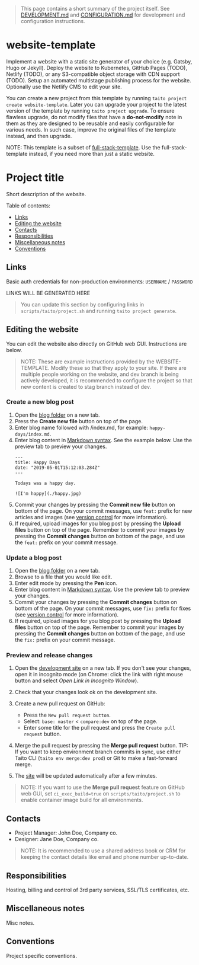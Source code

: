 > This page contains a short summary of the project itself. See [DEVELOPMENT.md](scripts/taito/DEVELOPMENT.md) and [CONFIGURATION.md](scripts/taito/CONFIGURATION.md) for development and configuration instructions.

[//]: # (TEMPLATE NOTE START)

# website-template

Implement a website with a static site generator of your choice (e.g. Gatsby, Hugo or Jekyll). Deploy the website to Kubernetes, GitHub Pages (TODO), Netlify (TODO), or any S3-compatible object storage with CDN support (TODO). Setup an automated multistage publishing process for the website. Optionally use the Netlify CMS to edit your site.

You can create a new project from this template by running `taito project create website-template`. Later you can upgrade your project to the latest version of the template by running `taito project upgrade`. To ensure flawless upgrade, do not modify files that have a **do-not-modify** note in them as they are designed to be reusable and easily configurable for various needs. In such case, improve the original files of the template instead, and then upgrade.

NOTE: This template is a subset of [full-stack-template](https://github.com/TaitoUnited/full-stack-template/). Use the full-stack-template instead, if you need more than just a static website.

[//]: # (TEMPLATE NOTE END)
# Project title

Short description of the website.

Table of contents:

* [Links](#links)
* [Editing the website](#links)
* [Contacts](#contacts)
* [Responsibilities](#responsibilities)
* [Miscellaneous notes](#miscellaneous-notes)
* [Conventions](#conventions)

## Links

Basic auth credentials for non-production environments: `USERNAME` / `PASSWORD`

[//]: # (GENERATED LINKS START)

LINKS WILL BE GENERATED HERE

[//]: # (GENERATED LINKS END)

> You can update this section by configuring links in `scripts/taito/project.sh` and running `taito project generate`.

## Editing the website

You can edit the website also directly on GitHub web GUI. Instructions are below.

> NOTE: These are example instructions provided by the WEBSITE-TEMPLATE. Modify these so that they apply to your site. If there are multiple people working on the website, and dev branch is being actively developed, it is recommended to configure the project so that new content is created to stag branch instead of dev.

### Create a new blog post

1) Open the [blog folder](www/site/content/blog) on a new tab.
2) Press the **Create new file** button on top of the page.
3) Enter blog name followed with /index.md, for example: `happy-days/index.md`.
4) Enter blog content in [Markdown syntax](https://help.github.com/en/articles/basic-writing-and-formatting-syntax). See the example below. Use the preview tab to preview your changes.
    ```
    ---
    title: Happy Days
    date: "2019-05-01T15:12:03.284Z"
    ---

    Todays was a happy day.

    ![I'm happy](./happy.jpg)
    ```
5) Commit your changes by pressing the **Commit new file** button on bottom of the page. On your commit messages, use `feat:` prefix for new articles and images (see [version control](scripts/taito/DEVELOPMENT.md#version-control) for more information).
6) If required, upload images for you blog post by pressing the **Upload files** button on top of the page. Remember to commit your images by pressing the **Commit changes** button on bottom of the page, and use the `feat:` prefix on your commit message.

### Update a blog post

1) Open the [blog folder](www/site/content/blog) on a new tab.
2) Browse to a file that you would like edit.
3) Enter edit mode by pressing the **Pen** icon.
4) Enter blog content in [Markdown syntax](https://help.github.com/en/articles/basic-writing-and-formatting-syntax). Use the preview tab to preview your changes.
5) Commit your changes by pressing the **Commit changes** button on bottom of the page. On your commit messages, use `fix:` prefix for fixes (see [version control](scripts/taito/DEVELOPMENT.md#version-control) for more information).
6) If required, upload images for you blog post by pressing the **Upload files** button on top of the page. Remember to commit your images by pressing the **Commit changes** button on bottom of the page, and use the `fix:` prefix on your commit message.

### Preview and release changes

1) Open the [development site](https://my-project-dev.mydomain.com) on a new tab. If you don't see your changes, open it in incognito mode (on Chrome: click the link with right mouse button and select *Open Link in Incognito Window*).
2) Check that your changes look ok on the development site.
3) Create a new pull request on GitHub:

   * Press the `New pull request button`.
   * Select: `base: master` < `compare:dev` on top of the page.
   * Enter some title for the pull request and press the `Create pull request` button.

4) Merge the pull request by pressing the **Merge pull request** button. TIP: If you want to keep environment branch commits in sync, use either Taito CLI (`taito env merge:dev prod`) or Git to make a fast-forward merge.
5) The [site](https://my-project.mydomain.com) will be updated automatically after a few minutes.

> NOTE: If you want to use the **Merge pull request** feature on GitHub web GUI, set `ci_exec_build=true` on `scripts/taito/project.sh` to enable container image build for all environments.

## Contacts

* Project Manager: John Doe, Company co.
* Designer: Jane Doe, Company co.

> NOTE: It is recommended to use a shared address book or CRM for keeping the contact details like email and phone number up-to-date.

## Responsibilities

Hosting, billing and control of 3rd party services, SSL/TLS certificates, etc.

## Miscellaneous notes

Misc notes.

## Conventions

Project specific conventions.
